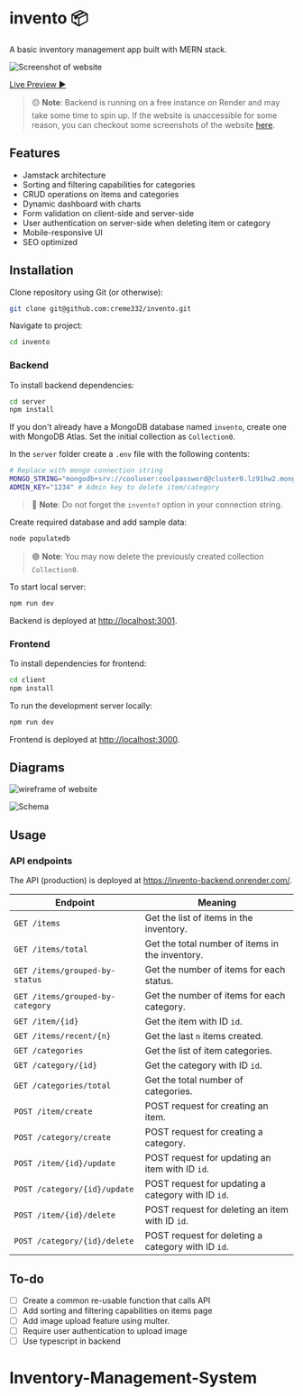 # invento 📦

A basic inventory management app built with MERN stack.

![Screenshot of website](screenshots/homepage.png)

[Live Preview ▶](https://invent0.web.app)

> 🟡 **Note**: Backend is running on a free instance on Render and may take some time to spin up. If the website is unaccessible for some reason, you can checkout some screenshots of the website [here](screenshots).

## Features
- Jamstack architecture
- Sorting and filtering capabilities for categories
- CRUD operations on items and categories
- Dynamic dashboard with charts
- Form validation on client-side and server-side
- User authentication on server-side when deleting item or category
- Mobile-responsive UI
- SEO optimized

## Installation

Clone repository using Git (or otherwise):
```bash
git clone git@github.com:creme332/invento.git
```

Navigate to project:
```bash
cd invento
```

### Backend

To install backend dependencies:
```bash
cd server
npm install
```

If you don't already have a MongoDB database named `invento`, create one with MongoDB Atlas. Set the initial collection as `Collection0`.

In the `server` folder create a `.env` file  with the following contents:
```bash
# Replace with mongo connection string
MONGO_STRING="mongodb+srv://cooluser:coolpassword@cluster0.lz91hw2.mongodb.net/invento?retryWrites=true&w=majority"
ADMIN_KEY="1234" # Admin key to delete item/category
```
> 🔴 **Note**: Do not forget the `invento?` option in your connection string.

Create required database and add sample data:

```bash
node populatedb
```

> 🟢 **Note**: You may now delete the previously created collection `Collection0`.

To start local server:

```bash
npm run dev
```

Backend is deployed at [http://localhost:3001](http://localhost:3001).

### Frontend

To install dependencies for frontend:
```bash
cd client
npm install
```

To run the development server locally:
```bash
npm run dev
```

Frontend is deployed at [http://localhost:3000](http://localhost:3000).

## Diagrams
![wireframe of website](/design/wireframe.excalidraw.png)

![Schema](/design/erd.png)

## Usage

### API endpoints
The API (production) is deployed at https://invento-backend.onrender.com/.

| Endpoint                         | Meaning                                            |
| -------------------------------- | -------------------------------------------------- |
| `GET /items`                     | Get the list of items in the inventory.            |
| `GET /items/total`               | Get the total number of items in the inventory.    |
| `GET /items/grouped-by-status`   | Get the number of items for each status.           |
| `GET /items/grouped-by-category` | Get the number of items for each category.         |
| `GET /item/{id}`                 | Get the item with ID `id`.                         |
| `GET /items/recent/{n}`          | Get the last `n` items created.                    |
| `GET /categories`                | Get the list of item categories.                   |
| `GET /category/{id}`             | Get the category with ID `id`.                     |
| `GET /categories/total`          | Get the total number of categories.                |
| `POST /item/create`              | POST request for creating an item.                 |
| `POST /category/create`          | POST request for creating a category.              |
| `POST /item/{id}/update`         | POST request for updating an item with ID `id`.    |
| `POST /category/{id}/update`     | POST request for updating a category with ID `id`. |
| `POST /item/{id}/delete`         | POST request for deleting an item with ID `id`.    |
| `POST /category/{id}/delete`     | POST request for deleting a category with ID `id`. |

## To-do
- [ ] Create a common re-usable function that calls API
- [ ] Add sorting and filtering capabilities on items page
- [ ] Add image upload feature using multer.
- [ ] Require user authentication to upload image
- [ ] Use typescript in backend
# Inventory-Management-System
